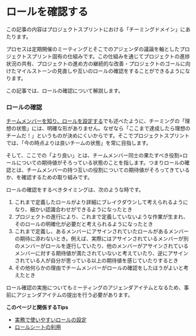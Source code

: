 # ロールを確認する



この記事の内容はプロジェクトスプリントにおける「チーミングドメイン」にあたります。

プロセスは定期開催のミーティングとそこでのアジェンダの議論を軸としたプロジェクトスプリント固有の仕組みです。この仕組みを通じてプロジェクトの進捗状況の共有、プロジェクトの進め方の継続的な改善・プロジェクトのゴールに向けたマイルストーンの見直しや互いのロールの確認をすることができるようになります。

この記事では、ロールの確認について解説します。

### **ロールの確認**

[チームメンバーを知り、ロールを設定する](broken-reference)でも述べたように、チーミングの「理想の状態」には、明確な形がありません。なぜなら「ここまで達成したら理想のチームだ！」というものが決めにくいからです。そこでプロジェクトスプリントでは、「今の時点よりは良いチームの状態」を常に目指します。

そして、ここでの「より良い」とは、チームメンバー同士の果たすべき役割=ロールについての期待値がそろっている状態のことを指します。つまりロールの確認とは、チームメンバーの持つ互いの役割についての期待値がそろってきているか、を確認するための取り組みです。

ロールの確認をするべきタイミングは、次のような時です。

1. これまで定義したロールがより詳細にブレイクダウンして考えられるようになり、細かい認識合わせができるようになったとき
2. プロジェクトの進行により、これまで定義していないような作業が生まれ、そのロールの明確化が必要だと考えられるようになったとき
3. これまで定義し、あるメンバーにアサインされていたロールがあるメンバーの期待に添わないとき。例えば、実際にはアサインされているメンバーが別のメンバーがロールを遂行していたり、他のメンバーがアサインされているメンバーに対する期待値が満たされていないと考えていたり、逆にアサインされている人が自分が思っている以上の期待値を感じていたりするとき
4. その他何らかの理由でチームメンバーがロールの確認をしたほうがよいと考えたとき

ロール確認の実施についてもミーティングのアジェンダアイテムとなるため、事前にアジェンダアイテムの提出を行う必要があります。

**このページと関係するTips**

* [実務で使いやすいロールの設定](broken-reference)
* [ロールシートの利用](broken-reference)
